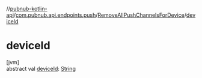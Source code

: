 //[pubnub-kotlin-api](../../../index.md)/[com.pubnub.api.endpoints.push](../index.md)/[RemoveAllPushChannelsForDevice](index.md)/[deviceId](device-id.md)

# deviceId

[jvm]\
abstract val [deviceId](device-id.md): [String](https://kotlinlang.org/api/core/kotlin-stdlib/kotlin/-string/index.html)
